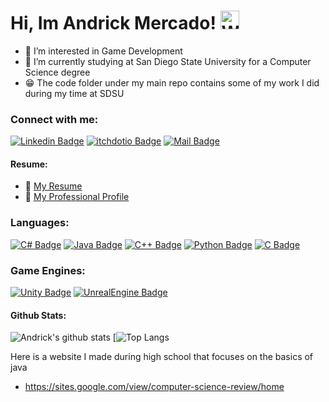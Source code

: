 # Hi, Im Andrick Mercado! <img src="https://user-images.githubusercontent.com/1534150/172605845-b63b82dc-cbff-46f1-b4b0-41c7db605ce8.gif" width="30" alt="Waving hand animation">
- 👀 I’m interested in Game Development
- 🌱 I’m currently studying at San Diego State University for a Computer Science degree
- :grin: The code folder under my main repo contains some of my work I did during my time at SDSU

### Connect with me:
[![Linkedin Badge](https://img.shields.io/badge/-Andrick-0e76a8?style=flat&labelColor=0e76a8&logo=linkedin&logoColor=white)](https://www.linkedin.com/in/andrick-mercado/)
[![itchdotio Badge](https://img.shields.io/badge/-Andrick-F06446?style=flat&labelColor=F06446&logo=itchdotio&logoColor=white)](https://andrick-mercado.itch.io/)
[![Mail Badge](https://img.shields.io/badge/-Andrick-c0392b?style=flat&labelColor=c0392b&logo=gmail&logoColor=white)](mailto:andrickmercado17@gmail.com)

#### Resume:
- :paperclip: [My Resume](https://docs.google.com/document/d/1NzIuVymJB1AxnmTCS_Wprf9u6-O_Qa-7vnFpc8n5guA/edit?usp=sharing/)
- :paperclip: [My Professional Profile](https://docs.google.com/document/d/1JESnqnv9gjpmYcev_ICYFdJnJYbeJPkby-g46JqC3ds/edit?usp=sharing/)

### Languages:
[![C# Badge](https://img.shields.io/badge/-C%23-239120?style=for-the-badge&labelColor=black&logo=csharp&logoColor=239120)](#)
[![Java Badge](https://img.shields.io/badge/-Java-ED8B00?style=for-the-badge&labelColor=black&logo=java&logoColor=ED8B00)](#) [![C++ Badge](https://img.shields.io/badge/-c%2B%2B-00599C?style=for-the-badge&labelColor=black&logo=cplusplus&logoColor=00599C)](#) [![Python Badge](https://img.shields.io/badge/-Python-3776AB?style=for-the-badge&labelColor=3776AB&logo=python&logoColor=FFFFFF)](#) [![C Badge](https://img.shields.io/badge/-C-00599C?style=for-the-badge&labelColor=black&logo=c&logoColor=00599C)](#) 

### Game Engines:
[![Unity Badge](https://img.shields.io/badge/-unity-808080?style=for-the-badge&labelColor=black&logo=unity&logoColor=white)](#)
[![UnrealEngine Badge](https://img.shields.io/badge/-Unreal&#32;Engine-808080?style=for-the-badge&labelColor=black&logo=unrealengine&logoColor=white)](#)

#### Github Stats:

![Andrick's github stats](https://github-readme-stats.vercel.app/api?username=andrick-mercado&count_private=true&theme=highcontrast&hide=contribs,prs)
[![Top Langs](https://github-readme-stats.vercel.app/api/top-langs/?username=andrick-mercado&layout=compact&theme=highcontrast&hide=ShaderLab,HLSL)

Here is a website I made during high school that focuses on the basics of java
- https://sites.google.com/view/computer-science-review/home

<!-- *comment* --/>
![visitors badge](https://visitor-badge.glitch.me/badge?page_id=andrick-mercado.andrick-mercado)
